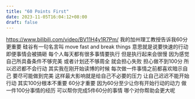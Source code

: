 ```yaml
---
title: "60 Points First"
date: 2023-11-05T16:04:12+08:00
draft: false
---
```


https://www.bilibili.com/video/BV11H4y1R7Pm/
我的加州理工教授告诉我60分更重要
硅谷有一句名言叫
move fast and break things
意思就是说要快速的行动
即便事情会被搞砸
每个人每天都有很多事情要执行
但是执行起来会很慢
因为感觉自己所具备条件不够完美
或者计划还不够周全
就会担心失败
担心做不到100分
所以迟迟都不会行动
其实我在刚开始读博的时候
每次做一件事情之前都喜欢暗示自己
要尽可能做到完美
这样最大影响就是给自己不必要的压力
让自己迟迟不能开始行动
其实100分根本不重要
60分才重要
因为60分至少让你有开始行动的动力
做一件100分事情的经历
可以帮你完成5件60分的事情
哪个对你帮助会更大呢
